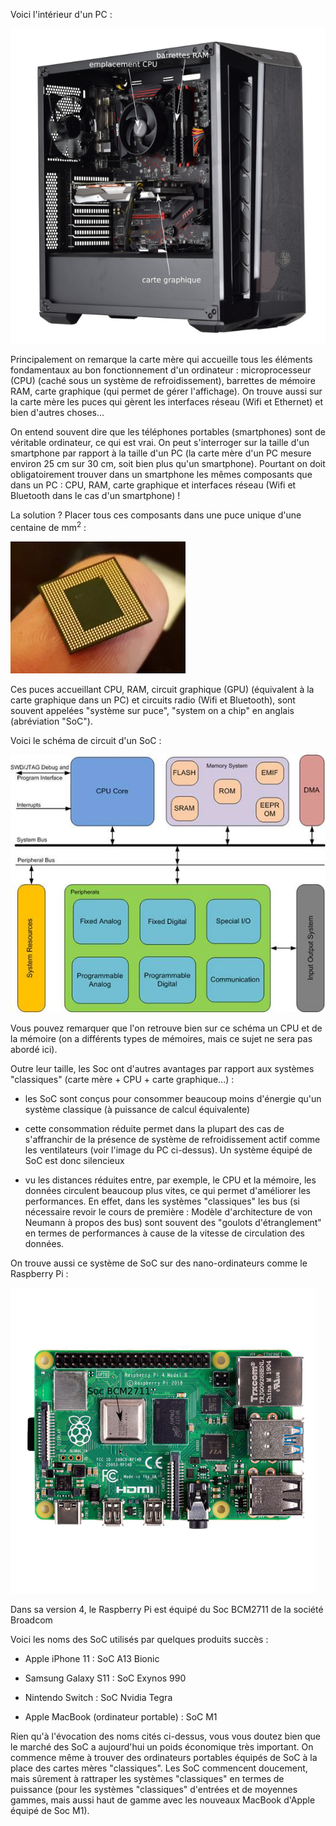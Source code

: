 Voici l'intérieur d'un PC :

![](img/c18c_1.png)

Principalement on remarque la carte mère qui accueille tous les éléments fondamentaux au bon fonctionnement d'un ordinateur : microprocesseur (CPU) (caché sous un système de refroidissement), barrettes de mémoire RAM, carte graphique (qui permet de gérer l'affichage). On trouve aussi sur la carte mère les puces qui gèrent les interfaces réseau (Wifi et Ethernet) et bien d'autres choses...

On entend souvent dire que les téléphones portables (smartphones) sont de véritable ordinateur, ce qui est vrai. On peut s'interroger sur la taille d'un smartphone par rapport à la taille d'un PC (la carte mère d'un PC mesure environ 25 cm sur 30 cm, soit bien plus qu'un smartphone). Pourtant on doit obligatoirement trouver dans un smartphone les mêmes composants que dans un PC : CPU, RAM, carte graphique et interfaces réseau (Wifi et Bluetooth dans le cas d'un smartphone) !

La solution ? Placer tous ces composants dans une puce unique d'une centaine de mm<sup>2</sup> :

![](img/c18c_2.png)

Ces puces accueillant CPU, RAM, circuit graphique (GPU) (équivalent à la carte graphique dans un PC) et circuits radio (Wifi et Bluetooth), sont souvent appelées "système sur puce", "system on a chip" en anglais (abréviation "SoC").

Voici le schéma de circuit d'un SoC :

![](img/c18c_3.jpg)

Vous pouvez remarquer que l'on retrouve bien sur ce schéma un CPU et de la mémoire (on a différents types de mémoires, mais ce sujet ne sera pas abordé ici).

Outre leur taille, les Soc ont d'autres avantages par rapport aux systèmes "classiques" (carte mère + CPU + carte graphique...) :

- les SoC sont conçus pour consommer beaucoup moins d'énergie qu'un système classique (à puissance de calcul équivalente)

- cette consommation réduite permet dans la plupart des cas de s'affranchir de la présence de système de refroidissement actif comme les ventilateurs (voir l'image du PC ci-dessus). Un système équipé de SoC est donc silencieux

- vu les distances réduites entre, par exemple, le CPU et la mémoire, les données circulent beaucoup plus vites, ce qui permet d'améliorer les performances. En effet, dans les systèmes "classiques" les bus (si nécessaire revoir le cours de première : Modèle d'architecture de von Neumann à propos des bus) sont souvent des "goulots d'étranglement" en termes de performances à cause de la vitesse de circulation des données.

On trouve aussi ce système de SoC sur des nano-ordinateurs comme le Raspberry Pi :

![](img/c18c_4.png)

Dans sa version 4, le Raspberry Pi est équipé du Soc BCM2711 de la société Broadcom

Voici les noms des SoC utilisés par quelques produits succès :

- Apple iPhone 11 : SoC A13 Bionic

- Samsung Galaxy S11 : SoC Exynos 990

- Nintendo Switch : SoC Nvidia Tegra

- Apple MacBook (ordinateur portable) : SoC M1
 
Rien qu'à l'évocation des noms cités ci-dessus, vous vous doutez bien que le marché des SoC a aujourd'hui un poids économique très important. On commence même à trouver des ordinateurs portables équipés de SoC à la place des cartes mères "classiques". Les SoC commencent doucement, mais sûrement à rattraper les systèmes "classiques" en termes de puissance (pour les systèmes "classiques" d'entrées et de moyennes gammes, mais aussi haut de gamme avec les nouveaux MacBook d'Apple équipé de Soc M1).

